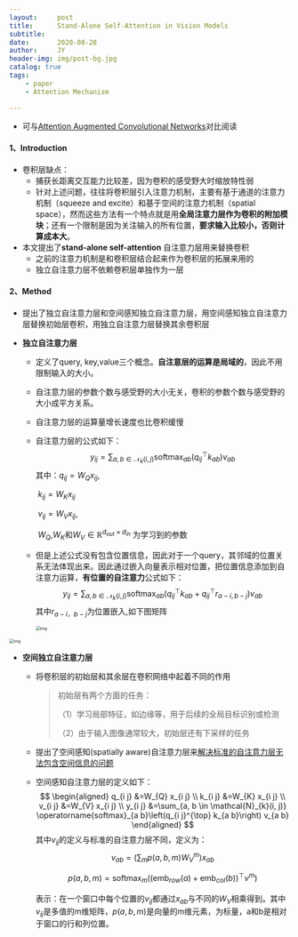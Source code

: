 ```yaml
---
layout:     post
title:      Stand-Alone Self-Attention in Vision Models
subtitle:   
date:       2020-08-28
author:     JY
header-img: img/post-bg.jpg
catalog: true
tags:
    - paper
    - Attention Mechanism

---
```




- 可与[Attention Augmented Convolutional Networks]()对比阅读

#### 1、Introduction

- 卷积层缺点：
  - 捕获长距离交互能力比较差，因为卷积的感受野大时缩放特性弱
  - 针对上述问题，往往将卷积层引入注意力机制，主要有基于通道的注意力机制（squeeze  and excite）和基于空间的注意力机制（spatial space），然而这些方法有一个特点就是用**全局注意力层作为卷积的附加模块**；还有一个限制是因为关注输入的所有位置，**要求输入比较小，否则计算成本大**。
- 本文提出了**stand-alone self-attention** 自注意力层用来替换卷积
  - 之前的注意力机制是和卷积层结合起来作为卷积层的拓展来用的
  - 独立自注意力层不依赖卷积层单独作为一层

#### 2、Method

- 提出了独立自注意力层和空间感知独立自注意力层，用空间感知独立自注意力层替换初始层卷积，用独立自注意力层替换其余卷积层

- **独立自注意力层**

  - 定义了query, key,value三个概念。**自注意层的运算是局域的**，因此不用限制输入的大小。

  - 自注意力层的参数个数与感受野的大小无关，卷积的参数个数与感受野的大小成平方关系。

  - 自注意力层的运算量增长速度也比卷积缓慢

  - 自注意力层的公式如下：
    $$
    y_{i j}=\sum_{a, b \in \mathcal{N}_{k}(i, j)} \operatorname{softmax}_{a b}\left(q_{i j}^{\top} k_{a b}\right) v_{a b}
    $$
    其中：$q_{ij}=W_Qx_{ij}$, 

    ​			$k_{ij}=W_Kx_{ij}$

    ​			$v_{ij}=W_Vx_{ij}$, 

    ​			$W_Q$,$W_K$和$W_V\in \mathbb{R}^{d_{o u t} \times d_{i n}}$  为学习到的参数

  - 但是上述公式没有包含位置信息，因此对于一个query，其邻域的位置关系无法体现出来。因此通过嵌入向量表示相对位置，把位置信息添加到自注意力运算，**有位置的自注意力**公式如下：
    $$
    y_{i j}=\sum_{a, b \in \mathcal{N}_{k}(i, j)} \operatorname{softmax}_{a b}\left(q_{i j}^{\top} k_{a b}+q_{i j}^{\top} r_{a-i, b-j}\right) v_{a b}
    $$
    其中$r_{a-i，b-j}$为位置嵌入,如下图矩阵
    
    <img src="https://github.com/ZJU-CVs/zju-cvs.github.io/raw/master/img/picture/SASA6.png" alt="img" style="zoom:50%;" />

<img src="https://github.com/ZJU-CVs/zju-cvs.github.io/raw/master/img/picture/SASA.png" alt="img" style="zoom:50%;" />



- **空间独立自注意力层**

  - 将卷积层的初始层和其余层在卷积网络中起着不同的作用

    > 初始层有两个方面的任务：
    >
    > （1）学习局部特征，如边缘等，用于后续的全局目标识别或检测
    >
    > （2）由于输入图像通常较大，初始层还有下采样的任务

  - 提出了空间感知(spatially aware)自注意力层来<u>解决标准的自注意力层无法包含空间信息的问题</u>

  - 空间感知自注意力层的定义如下：
    $$
    \begin{aligned} q_{i j} &=W_{Q} x_{i j} \\ k_{i j} &=W_{K} x_{i j} \\ v_{i j} &=W_{V} x_{i j} \\ y_{i j} &=\sum_{a, b \in \mathcal{N}_{k}(i, j)} \operatorname{softmax}_{a b}\left(q_{i j}^{\top} k_{a b}\right) v_{a b} \end{aligned}
    $$
    其中$v_{ij}$的定义与标准的自注意力层不同，定义为：
    $$
    v_{a b}=\left(\sum_{m} p(a, b, m) W_{V}^{m}\right) x_{a b}
    $$

    $$
    p(a, b, m)=\operatorname{softmax}_{m}\left(\left(\operatorname{emb}_{r o w}(a)+\mathrm{emb}_{c o l}(b)\right)^{\top} \nu^{m}\right)
    $$

    表示：在一个窗口中每个位置的$v_{ij}$都通过$x_{ab}$与不同的$W_V$相乘得到。其中$v_{ij}$是多值的m维矩阵，$p(a,b,m)$是向量的m维元素，为标量，a和b是相对于窗口的行和列位置。
    
    
